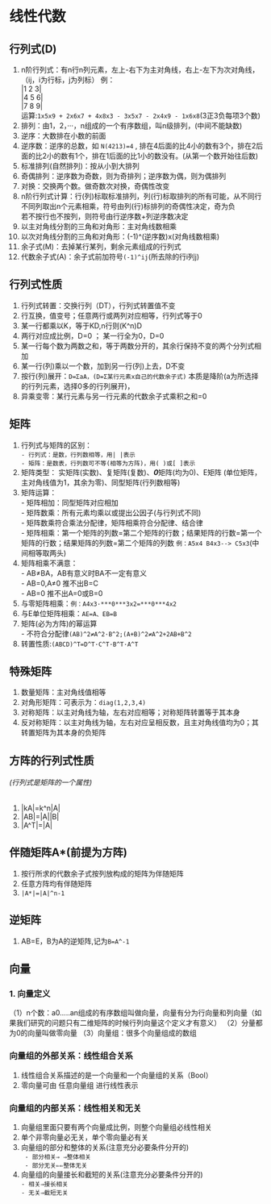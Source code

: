 # 线性代数
## 行列式(D)
1. n阶行列式：有n行n列元素，左上-右下为主对角线，右上-左下为次对角线，（ij，i为行标，j为列标） 例：<br>|1 2 3|<br>|4 5 6|<br>|7 8 9|<br>运算:`1x5x9 + 2x6x7 + 4x8x3 - 3x5x7 - 2x4x9 - 1x6x8`(3正3负每项3个数)
2. 排列：由1，2，···，n组成的一个有序数组，叫n级排列，(中间不能缺数)
3. 逆序：大数排在小数的前面
4. 逆序数：逆序的总数，如 `N(4213)=4` , 排在4后面的比4小的数有3个，排在2后面的比2小的数有1个，排在1后面的比1小的数没有。(从第一个数开始往后数)
5. 标准排列(自然排列)：按从小到大排列
6. 奇偶排列：逆序数为奇数，则为奇排列；逆序数为偶，则为偶排列
7. 对换：交换两个数。做奇数次对换，奇偶性改变
8. n阶行列式计算：行(列)标取标准排列，列(行)标取排列的所有可能，从不同行不同列取出n个元素相乘，符号由列(行)标排列的奇偶性决定，奇为负<br>若不按行也不按列，则符号由行逆序数+列逆序数决定
9. 以主对角线分割的三角和对角形：主对角线数相乘
10. 以次对角线分割的三角和对角形：(-1)^(逆序数)x(对角线数相乘)
11. 余子式(M)：去掉某行某列，剩余元素组成的行列式
12. 代数余子式(A)：余子式前加符号`(-1)^ij`(所去除的行i列j)

## 行列式性质
1. 行列式转置：交换行列（DT），行列式转置值不变
2. 行互换，值变号；任意两行或两列对应相等，行列式等于0
3. 某一行都乘以K，等于KD,n行则(K^n)D
4. 两行对应成比例，D=0 ； 某一行全为0，D=0
5. 某一行每个数为两数之和，等于两数分开的，其余行保持不变的两个分列式相加
6. 某一行(列)乘以一个数，加到另一行(列)上去，D不变
7. 按行(列)展开：`D=ΣaA，(D=Σ某行元素x自己的代数余子式)`  本质是降阶(a为所选择的行列元素，选择0多的行列展开)，
8. 异乘变零：某行元素与另一行元素的代数余子式乘积之和=0

## 矩阵
1. 行列式与矩阵的区别：<br>`- 行列式：是数，行列数相等，用| |表示`<br>`- 矩阵：是数表，行列数可不等(相等为方阵)，用( )或[ ]表示`
2. 矩阵类型： 实矩阵(实数)、复矩阵(复数)、***0***矩阵(均为0)、E矩阵
(单位矩阵，主对角线值为1，其余为零)、同型矩阵(行列数相等)
3. 矩阵运算：
<br>- 矩阵相加：同型矩阵对应相加
<br>- 矩阵数乘：所有元素均乘以或提出公因子(与行列式不同)
<br>- 矩阵数乘符合乘法分配律，矩阵相乘符合分配律、结合律
<br>- 矩阵相乘：第一个矩阵的列数=第二个矩阵的行数；结果矩阵的行数=第一个矩阵的行数；结果矩阵的列数=第二个矩阵的列数 `例：A5x4 B4x3--> C5x3`(中间相等取两头)
4. 矩阵相乘不满意：<br>- AB≠BA，AB有意义时BA不一定有意义<br>- AB=0,A≠0 推不出B=C<br>- AB=0 推不出A=0或B=0
5. 与零矩阵相乘：`例：A4x3·***0***3x2=***0***4x2`
6. 与E单位矩阵相乘：`AE=A、EB=B`
7. 矩阵(必为方阵)的幂运算
<br>- 不符合分配律`(AB)^2≠A^2·B^2;(A+B)^2≠A^2+2AB+B^2` 
8. 转置性质:`(ABCD)^T=D^T·C^T·B^T·A^T`

## 特殊矩阵
1. 数量矩阵：主对角线值相等
2. 对角形矩阵：可表示为：`diag(1,2,3,4)`
3. 对称矩阵：以主对角线为轴，左右对应相等；对称矩阵转置等于其本身
4. 反对称矩阵：以主对角线为轴，左右对应呈相反数，且主对角线值均为0；其转置矩阵为其本身的负矩阵


## 方阵的行列式性质
###### (行列式是矩阵的一个属性)
1. |kA|=k^n|A|
2. |AB|=|A||B|
3. |A^T|=|A|

## 伴随矩阵A*(前提为方阵)
1. 按行所求的代数余子式按列放构成的矩阵为伴随矩阵
2.  任意方阵均有伴随矩阵
3.  `|A*|=|A|^n-1`

## 逆矩阵
1. AB=E，B为A的逆矩阵,记为`B=A^-1`

## 向量
### 1. 向量定义
（1）n个数：a0.....an组成的有序数组叫做向量，向量有分为行向量和列向量（如果我们研究的问题只有二维矩阵的时候行列向量这个定义才有意义）
（2）分量都为0的向量叫做零向量
（3）向量组：很多个向量组成的数组
### 向量组的外部关系：线性组合关系
1. 线性组合关系描述的是一个向量和一个向量组的关系（Bool）
2. 零向量可由 任意向量组 进行线性表示
### 向量组的内部关系：线性相关和无关
1. 向量组里面只要有两个向量成比例，则整个向量组必线性相关
2. 单个非零向量必无关，单个零向量必有关
3. 向量组的部分和整体的关系(注意充分必要条件分开的)<br>
` - 部分相关⇒ ⇒整体相关`<br>
` - 部分无关⇐⇐整体无关`
4. 向量组的向量接长和截短的关系(注意充分必要条件分开的)<br>
 `- 相关⇒接长相关`<br>
 `- 无关⇒截短无关`
